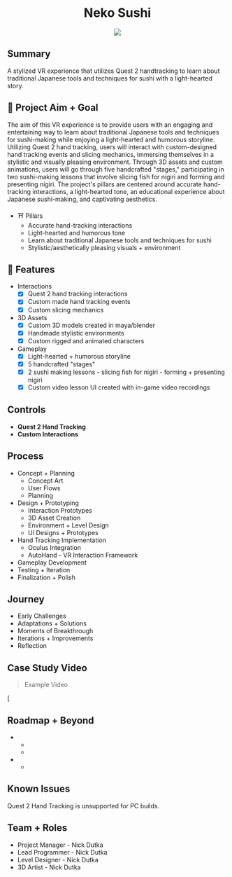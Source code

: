 <h1 align="center">Neko Sushi</h1>

<p align="center">
  <img src="https://github.com/NickDutka/NekoSushi_URP/assets/104876986/2e02486b-8733-45a8-aff2-d225d003c7ed">
<p align="center">

## Summary
A stylized VR experience that utilizes Quest 2 handtracking to learn about traditional Japanese tools and techniques for sushi with a light-hearted story.

## 🎯 Project Aim + Goal
The aim of this VR experience is to provide users with an engaging and entertaining way to learn about traditional Japanese tools and techniques for sushi-making while enjoying a light-hearted and humorous storyline. Utilizing Quest 2 hand tracking, users will interact with custom-designed hand tracking events and slicing mechanics, immersing themselves in a stylistic and visually pleasing environment. Through 3D assets and custom animations, users will go through five handcrafted "stages," participating in two sushi-making lessons that involve slicing fish for nigiri and forming and presenting nigiri. The project's pillars are centered around accurate hand-tracking interactions, a light-hearted tone, an educational experience about Japanese sushi-making, and captivating aesthetics.

* ⛩️ Pillars
  - Accurate hand-tracking interactions
  - Light-hearted and humorous tone
  - Learn about traditional Japanese tools and techniques for sushi 
  - Stylistic/aesthetically pleasing visuals + environment
    
## 📝 Features
* Interactions
    - [x] Quest 2 hand tracking interactions
    - [x] Custom made hand tracking events 
    - [x] Custom slicing mechanics   
* 3D Assets
    - [x] Custom 3D models created in maya/blender         
    - [x] Handmade stylistic environments     
    - [x] Custom rigged and animated characters  
* Gameplay 
    - [x] Light-hearted + humorous storyline
    - [x] 5 handcrafted "stages"               
    - [x] 2 sushi making lessons - slicing fish for nigiri - forming + presenting nigiri
    - [x] Custom video lesson UI created with in-game video recordings
    
## Controls
* **Quest 2 Hand Tracking**
* **Custom Interactions**

## Process 

* Concept + Planning
  - Concept Art
  - User Flows
  - Planning
* Design + Prototyping
  - Interaction Prototypes
  - 3D Asset Creation
  - Environment + Level Design
  - UI Designs + Prototypes
* Hand Tracking Implementation
  - Oculus Integration
  - AutoHand - VR Interaction Framework
* Gameplay Development
* Testing + Iteration
* Finalization + Polish

## Journey

* Early Challenges
* Adaptations + Solutions
* Moments of Breakthrough
* Iterations + Improvements
* Reflection

## Case Study Video 
> Example Video

[![]()
## Roadmap + Beyond

* 
    - 
    - 
          
* 
    - 
    
## Known Issues
Quest 2 Hand Tracking is unsupported for PC builds.

## Team + Roles
  - Project Manager - Nick Dutka
  - Lead Programmer - Nick Dutka
  - Level Designer - Nick Dutka
  - 3D Artist - Nick Dutka
